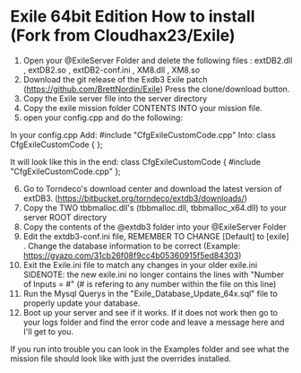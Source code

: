 # Exile 64bit Edition How to install (Fork from Cloudhax23/Exile)
1. Open your @ExileServer Folder and delete the following files : extDB2.dll , extDB2.so , extDB2-conf.ini , XM8.dll , XM8.so
2. Download the git release of the Exdb3 Exile patch (https://github.com/BrettNordin/Exile) Press the clone/download button.
3. Copy the Exile server file into the server directory
4. Copy the exile mission folder CONTENTS INTO your mission file.
5. open your config.cpp and do the following:

In your config.cpp 
Add: #include "CfgExileCustomCode.cpp" 
Into:
class CfgExileCustomCode 
{
};

It will look like this in the end: 
class CfgExileCustomCode 
{
    #include "CfgExileCustomCode.cpp" 
};

6. Go to Torndeco's download center and download the latest version of extDB3. (https://bitbucket.org/torndeco/extdb3/downloads/)
7. Copy the TWO tbbmalloc.dll's (tbbmalloc.dll, tbbmalloc_x64.dll) to your server ROOT directory
8. Copy the contents of the @extdb3 folder into your @ExileServer Folder
9. Edit the extdb3-conf.ini file, REMEMBER TO CHANGE [Default] to [exile] . Change the database information to be correct (Example: https://gyazo.com/31cb26f08f9cc4b05360915f5ed84303)
10. Exit the Exile.ini file to match any changes in your older exile.ini
 SIDENOTE: the new exile.ini no longer contains the lines with "Number of Inputs = #" (# is refering to any number within the file on this line)
11. Run the Mysql Querys in the "Exile_Database_Update_64x.sql" file to properly update your database.
12. Boot up your server and see if it works. If it does not work then go to your logs folder and find the error code and leave a message here and I'll get to you.

If you run into trouble you can look in the Examples folder and see what the mission file should look like with just the overrides installed. 
